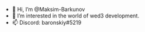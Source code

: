 - 👋 Hi, I’m @Maksim-Barkunov
- 👀 I’m interested in the world of wed3 development.
- 📫 Discord: baronskiy#5219

<!---
MaksimBarkunov/MaksimBarkunov is a ✨ special ✨ repository because its `README.md` (this file) appears on your GitHub profile.
You can click the Preview link to take a look at your changes.
--->
